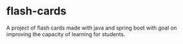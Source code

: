 # flash-cards
A project of flash cards made with java and spring boot with goal on improving the capacity of learning for students.
